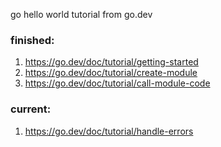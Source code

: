 go hello world tutorial from go.dev

### finished:
1. https://go.dev/doc/tutorial/getting-started
2. https://go.dev/doc/tutorial/create-module
3. https://go.dev/doc/tutorial/call-module-code
### current:
1. https://go.dev/doc/tutorial/handle-errors